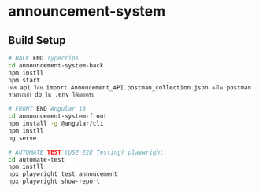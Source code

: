 # announcement-system
## Build Setup
``` bash
# BACK END Typecrips
cd announcement-system-back
npm instll
npm start
เทส api โดย import Annoucement_API.postman_collection.json ลงใน postman
สามารถเข้า db ใน .env ได้เลยครับ
```
``` bash
# FRONT END Angular 16
cd announcement-system-front
npm install -g @angular/cli
npm instll
ng serve
```
``` bash
# AUTOMATE TEST (USE E2E Testing) playwright
cd automate-test
npm instll
npx playwright test annoucement
npx playwright show-report
```
